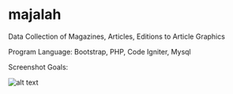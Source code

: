 # majalah
Data Collection of Magazines, Articles, Editions to Article Graphics

Program Language: Bootstrap, PHP, Code Igniter, Mysql

Screenshot Goals:

![alt text](https://firebasestorage.googleapis.com/v0/b/monkey-teknologi-indonesia.appspot.com/o/Ngodings%2FportfoliosList%2FscreenshotApp%2F102XYmTvD0YrCjwNH5cM%2F20191125-OA1uBG-majalah.png?alt=media&token=7fb4ad3d-529a-4678-9c60-aa99aa517cef)
